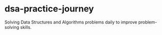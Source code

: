 # dsa-practice-journey
Solving Data Structures and Algorithms problems daily to improve problem-solving skills.
